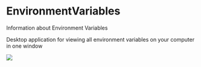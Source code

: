 # EnvironmentVariables
Information about Environment Variables

Desktop application for viewing all environment variables on your computer in one window

<img src="https://github.com/AlexandrovskiyAndrei/EnvironmentVariables/blob/master/resources/screenshot.png">
